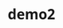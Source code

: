 # demo2
<!DOCTYPE html>
<html lang="en">
<head>
    <meta charset="UTF-8">
    <meta name="viewport" content="width=device-width, initial-scale=1.0">
    <title>Odisha Scholarship Portal - Empowering Education</title>
    <link rel="stylesheet" href="https://cdnjs.cloudflare.com/ajax/libs/font-awesome/6.4.0/css/all.min.css">
    <style>
        *{
            margin: 0;
            padding: 0;
            box-sizing: border-box;
            font-family: 'Segoe UI', Tahoma, Geneva, Verdana, sans-serif;
        } 

        :root {
            --primary-color: #4a6bdf;
            --secondary-color: #f97316;
            --accent-color: #10b981;
            --text-dark: #1f2937;
            --text-light: #6b7280;
            --bg-light: #f9fafb;
            --white: #ffffff;
            --shadow: 0 4px 6px rgba(0, 0, 0, 0.1);
            --shadow-lg: 0 10px 25px rgba(0, 0, 0, 0.1);
        }

        body {
            background-color: var(--bg-light);
            color: var(--text-dark);
            line-height: 1.6;
        }

        /* Header Styles */
        header {
            background: linear-gradient(135deg, var(--primary-color), #6366f1);
            color: var(--white);
            padding: 1rem 0;
            position: sticky;
            top: 0;
            z-index: 100;
            box-shadow: var(--shadow);
        }

        .container {
            max-width: 1200px;
            margin: 0 auto;
            padding: 0 20px;
        }

        .header-content {
            display: flex;
            justify-content: space-between;
            align-items: center;
        }

        .logo {
            display: flex;
            align-items: center;
            font-size: 1.5rem;
            font-weight: bold;
        }

        .logo i {
            margin-right: 10px;
            font-size: 2rem;
        }

        nav ul {
            display: flex;
            list-style: none;
        }

        nav ul li {
            margin-left: 2rem;
        }

        nav ul li a {
            color: var(--white);
            text-decoration: none;
            transition: all 0.3s ease;
            padding: 0.5rem 0;
            border-bottom: 2px solid transparent;
        }

        nav ul li a:hover {
            border-bottom: 2px solid var(--white);
        }

        /* Hero Section */
        .hero {
            background: linear-gradient(135deg, var(--primary-color), var(--secondary-color));
            color: var(--white);
            padding: 4rem 0;
            text-align: center;
            position: relative;
            overflow: hidden;
        }

        .hero::before {
            content: "";
            position: absolute;
            top: 0;
            left: 0;
            width: 100%;
            height: 100%;
            background: url('https://picsum.photos/seed/education/1200/400.jpg') center/cover;
            opacity: 0.2;
            z-index: -1;
        }

        .hero h1 {
            font-size: 2.5rem;
            margin-bottom: 1rem;
            animation: fadeInDown 1s ease;
        }

        .hero p {
            font-size: 1.2rem;
            max-width: 800px;
            margin: 0 auto 2rem;
            animation: fadeInUp 1s ease;
        }

        .search-box {
            max-width: 600px;
            margin: 0 auto;
            position: relative;
            animation: fadeIn 1.5s ease;
        }

        .search-box input {
            width: 100%;
            padding: 1rem 3rem 1rem 1.5rem;
            border-radius: 50px;
            border: none;
            font-size: 1rem;
            box-shadow: var(--shadow-lg);
        }

        .search-box button {
            position: absolute;
            right: 5px;
            top: 50%;
            transform: translateY(-50%);
            background: var(--secondary-color);
            color: var(--white);
            border: none;
            padding: 0.7rem 1.5rem;
            border-radius: 50px;
            cursor: pointer;
            transition: all 0.3s ease;
        }

        .search-box button:hover {
            background: #ea580c;
        }

        /* Filter Section */
        .filter-section {
            padding: 2rem 0;
            background: var(--white);
            box-shadow: var(--shadow);
            margin-bottom: 2rem;
        }

        .filter-container {
            display: flex;
            justify-content: center;
            flex-wrap: wrap;
            gap: 1rem;
        }

        .filter-btn {
            padding: 0.5rem 1.5rem;
            background: var(--white);
            border: 2px solid var(--primary-color);
            color: var(--primary-color);
            border-radius: 50px;
            cursor: pointer;
            transition: all 0.3s ease;
            font-weight: 500;
        }

        .filter-btn:hover, .filter-btn.active {
            background: var(--primary-color);
            color: var(--white);
        }

        /* Colleges Section */
        .colleges-section {
            padding: 3rem 0;
            background: var(--white);
            margin-bottom: 2rem;
        }

        .colleges-grid {
            display: grid;
            grid-template-columns: repeat(auto-fill, minmax(280px, 1fr));
            gap: 1.5rem;
            margin-top: 2rem;
        }

        .college-card {
            background: var(--white);
            border-radius: 12px;
            overflow: hidden;
            box-shadow: var(--shadow);
            transition: all 0.3s ease;
            display: flex;
            flex-direction: column;
            height: 100%;
        }

        .college-card:hover {
            transform: translateY(-8px);
            box-shadow: var(--shadow-lg);
        }

        .college-image {
            height: 160px;
            background: linear-gradient(135deg, var(--primary-color), #6366f1);
            display: flex;
            align-items: center;
            justify-content: center;
            color: var(--white);
            font-size: 3rem;
        }

        .college-content {
            padding: 1.5rem;
            flex-grow: 1;
            display: flex;
            flex-direction: column;
        }

        .college-name {
            font-size: 1.2rem;
            font-weight: 600;
            margin-bottom: 0.5rem;
            color: var(--text-dark);
        }

        .college-type {
            color: var(--text-light);
            font-size: 0.9rem;
            margin-bottom: 1rem;
        }

        .college-link {
            display: inline-flex;
            align-items: center;
            color: var(--primary-color);
            text-decoration: none;
            font-weight: 500;
            margin-top: auto;
            transition: all 0.3s ease;
        }

        .college-link:hover {
            color: var(--secondary-color);
        }

        .college-link i {
            margin-left: 0.5rem;
            transition: transform 0.3s ease;
        }

        .college-link:hover i {
            transform: translateX(5px);
        }

        /* Scholarship Cards */
        .scholarships-section {
            padding: 2rem 0;
        }

        .section-title {
            text-align: center;
            font-size: 2rem;
            margin-bottom: 3rem;
            color: var(--text-dark);
            position: relative;
        }

        .section-title::after {
            content: "";
            position: absolute;
            bottom: -10px;
            left: 50%;
            transform: translateX(-50%);
            width: 80px;
            height: 4px;
            background: var(--secondary-color);
            border-radius: 2px;
        }

        .scholarship-grid {
            display: grid;
            grid-template-columns: repeat(auto-fit, minmax(350px, 1fr));
            gap: 2rem;
        }

        .scholarship-card {
            background: var(--white);
            border-radius: 15px;
            overflow: hidden;
            box-shadow: var(--shadow);
            transition: all 0.3s ease;
            animation: fadeInUp 0.8s ease;
        }

        .scholarship-card:hover {
            transform: translateY(-10px);
            box-shadow: var(--shadow-lg);
        }

        .card-header {
            background: linear-gradient(135deg, var(--primary-color), #6366f1);
            color: var(--white);
            padding: 1.5rem;
            position: relative;
        }

        .card-header h3 {
            font-size: 1.5rem;
            margin-bottom: 0.5rem;
        }

        .card-header .badge {
            position: absolute;
            top: 1rem;
            right: 1rem;
            background: var(--secondary-color);
            color: var(--white);
            padding: 0.3rem 0.8rem;
            border-radius: 20px;
            font-size: 0.8rem;
        }

        .card-body {
            padding: 1.5rem;
        }

        .card-section {
            margin-bottom: 1.5rem;
        }

        .card-section h4 {
            color: var(--primary-color);
            margin-bottom: 0.5rem;
            display: flex;
            align-items: center;
        }

        .card-section h4 i {
            margin-right: 0.5rem;
        }

        .card-section ul {
            list-style-type: none;
            padding-left: 1.5rem;
        }

        .card-section ul li {
            position: relative;
            margin-bottom: 0.5rem;
            padding-left: 1.5rem;
        }

        .card-section ul li::before {
            content: "•";
            position: absolute;
            left: 0;
            color: var(--accent-color);
            font-weight: bold;
        }

        .card-footer {
            padding: 1rem 1.5rem;
            background: var(--bg-light);
            display: flex;
            justify-content: space-between;
            align-items: center;
        }

        .apply-btn {
            background: var(--accent-color);
            color: var(--white);
            border: none;
            padding: 0.7rem 1.5rem;
            border-radius: 50px;
            cursor: pointer;
            font-weight: 500;
            transition: all 0.3s ease;
            text-decoration: none;
            display: inline-block;
        }

        .apply-btn:hover {
            background: #059669;
            transform: scale(1.05);
        }

        .source-links {
            display: flex;
            gap: 0.5rem;
        }

        .source-link {
            width: 30px;
            height: 30px;
            border-radius: 50%;
            background: var(--primary-color);
            color: var(--white);
            display: flex;
            align-items: center;
            justify-content: center;
            text-decoration: none;
            transition: all 0.3s ease;
        }

        .source-link:hover {
            background: var(--secondary-color);
            transform: scale(1.1);
        }

        /* Footer */
        footer {
            background: var(--text-dark);
            color: var(--white);
            padding: 3rem 0 1rem;
            margin-top: 4rem;
        }

        .footer-content {
            display: grid;
            grid-template-columns: repeat(auto-fit, minmax(250px, 1fr));
            gap: 2rem;
            margin-bottom: 2rem;
        }

        .footer-section h3 {
            margin-bottom: 1rem;
            color: var(--secondary-color);
        }

        .footer-section ul {
            list-style: none;
        }

        .footer-section ul li {
            margin-bottom: 0.5rem;
        }

        .footer-section ul li a {
            color: #d1d5db;
            text-decoration: none;
            transition: color 0.3s ease;
        }

        .footer-section ul li a:hover {
            color: var(--secondary-color);
        }

        .footer-bottom {
            text-align: center;
            padding-top: 2rem;
            border-top: 1px solid #374151;
            color: #9ca3af;
        }

        /* Animations */
        @keyframes fadeInDown {
            from {
                opacity: 0;
                transform: translateY(-30px);
            }
            to {
                opacity: 1;
                transform: translateY(0);
            }
        }

        @keyframes fadeInUp {
            from {
                opacity: 0;
                transform: translateY(30px);
            }
            to {
                opacity: 1;
                transform: translateY(0);
            }
        }

        @keyframes fadeIn {
            from {
                opacity: 0;
            }
            to {
                opacity: 1;
            }
        }

        /* Responsive Design */
        @media (max-width: 768px) {
            .header-content {
                flex-direction: column;
                text-align: center;
            }

            nav ul {
                margin-top: 1rem;
                flex-wrap: wrap;
                justify-content: center;
            }

            nav ul li {
                margin: 0.5rem;
            }

            .hero h1 {
                font-size: 2rem;
            }

            .scholarship-grid {
                grid-template-columns: 1fr;
            }

            .colleges-grid {
                grid-template-columns: repeat(auto-fill, minmax(250px, 1fr));
            }
        }
    </style>
</head>
<body>
    <!-- Header -->
    <header>
        <div class="container">
            <div class="header-content">
                <div class="logo">
                    <i class="fas fa-graduation-cap"></i>
                    <span>Odisha Scholarship Portal</span>
                </div>
                <nav>
                    <ul>
                        <li><a href="#home">Home</a></li>
                        <li><a href="#colleges">Colleges</a></li>
                        <li><a href="#scholarships">Scholarships</a></li>
                        <li><a href="omps5.html">How to Apply</a></li>
                        <li><a href="#contact">Contact</a></li>
                    </ul>
                </nav>
            </div>
        </div>
    </header>

    <!-- Hero Section -->
    <section class="hero" id="home">
        <div class="container">
            <h1>Empowering Education Through Scholarships</h1>
            <p>Discover various scholarship opportunities in Odisha to support your educational journey. Find the right scholarship that matches your needs and eligibility.</p>
            <div class="search-box">
                <input type="text" id="searchInput" placeholder="Search for scholarships...">
                <button type="button" onclick="searchScholarships()"><i class="fas fa-search"></i></button>
            </div>
        </div>
    </section>

    <!-- Colleges Section -->
    <section class="colleges-section" id="colleges">
        <div class="container">
            <h2 class="section-title">Top Colleges in Odisha</h2>
            <div class="colleges-grid">
                <div class="college-card">
                    <div class="college-image">
                        <i class="fas fa-university"></i>
                    </div>
                    <div class="college-content">
                        <h3 class="college-name">KIIT University</h3>
                        <p class="college-type">Private University</p>
                        <a href="https://kiit.ac.in" target="_blank" class="college-link">
                            Visit Website <i class="fas fa-arrow-right"></i>
                        </a>
                    </div>
                </div>
                
                <div class="college-card">
                    <div class="college-image">
                        <i class="fas fa-university"></i>
                    </div>
                    <div class="college-content">
                        <h3 class="college-name">Rajdhani Engineering College</h3>
                        <p class="college-type">Engineering College</p>
                        <a href="https://www.rec.ac.in/" target="_blank" class="college-link">
                            Visit Website <i class="fas fa-arrow-right"></i>
                        </a>
                    </div>
                </div>
                
                <div class="college-card">
                    <div class="college-image">
                        <i class="fas fa-university"></i>
                    </div>
                    <div class="college-content">
                        <h3 class="college-name">OUTR (CET Bhubaneswar)</h3>
                        <p class="college-type">Government University</p>
                        <a href="https://outr.ac.in" target="_blank" class="college-link">
                            Visit Website <i class="fas fa-arrow-right"></i>
                        </a>
                    </div>
                </div>
                
                <div class="college-card">
                    <div class="college-image">
                        <i class="fas fa-university"></i>
                    </div>
                    <div class="college-content">
                        <h3 class="college-name">ITER (SOA University)</h3>
                        <p class="college-type">Private University</p>
                        <a href="https://soa.ac.in/iter" target="_blank" class="college-link">
                            Visit Website <i class="fas fa-arrow-right"></i>
                        </a>
                    </div>
                </div>
                
                <div class="college-card">
                    <div class="college-image">
                        <i class="fas fa-university"></i>
                    </div>
                    <div class="college-content">
                        <h3 class="college-name">NIT Rourkela</h3>
                        <p class="college-type">Institute of National Importance</p>
                        <a href="https://nitrkl.ac.in" target="_blank" class="college-link">
                            Visit Website <i class="fas fa-arrow-right"></i>
                        </a>
                    </div>
                </div>
                
                <div class="college-card">
                    <div class="college-image">
                        <i class="fas fa-university"></i>
                    </div>
                    <div class="college-content">
                        <h3 class="college-name">VSSUT Burla</h3>
                        <p class="college-type">Government University</p>
                        <a href="https://vssut.ac.in" target="_blank" class="college-link">
                            Visit Website <i class="fas fa-arrow-right"></i>
                        </a>
                    </div>
                </div>
                
                <div class="college-card">
                    <div class="college-image">
                        <i class="fas fa-university"></i>
                    </div>
                    <div class="college-content">
                        <h3 class="college-name">CET Bhubaneswar</h3>
                        <p class="college-type">Government Engineering College</p>
                        <a href="https://cet.edu.in" target="_blank" class="college-link">
                            Visit Website <i class="fas fa-arrow-right"></i>
                        </a>
                    </div>
                </div>
                
                <div class="college-card">
                    <div class="college-image">
                        <i class="fas fa-university"></i>
                    </div>
                    <div class="college-content">
                        <h3 class="college-name">Silicon Institute of Technology</h3>
                        <p class="college-type">Engineering College</p>
                        <a href="https://silicon.ac.in" target="_blank" class="college-link">
                            Visit Website <i class="fas fa-arrow-right"></i>
                        </a>
                    </div>
                </div>
            </div>
        </div>
    </section>

    <!-- Filter Section -->
    <section class="filter-section">
        <div class="container">
            <div class="filter-container">
                <button class="filter-btn active" onclick="filterScholarships('all')">All Scholarships</button>
                <button class="filter-btn" onclick="filterScholarships('merit')">Merit Based</button>
                <button class="filter-btn" onclick="filterScholarships('need')">Need Based</button>
                <button class="filter-btn" onclick="filterScholarships('caste')">Caste Based</button>
                <button class="filter-btn" onclick="filterScholarships('language')">Language Based</button>
            </div>
        </div>
    </section>

    <!-- Scholarships Section -->
    <section class="scholarships-section" id="scholarships">
        <div class="container">
            <h2 class="section-title">Available Scholarships</h2>
            <div class="scholarship-grid">
                <!-- e-Medhabruti Scholarship -->
                <div class="scholarship-card" data-category="merit need">
                    <div class="card-header">
                        <h3>e-Medhabruti</h3>
                        <span class="badge">Popular</span>
                    </div>
                    <div class="card-body">
                        <div class="card-section">
                            <h4><i class="fas fa-bullseye"></i> Purpose</h4>
                            <p>Helps meritorious students in Odisha for higher/technical/professional education who need financial support.</p>
                        </div>
                        <div class="card-section">
                            <h4><i class="fas fa-check-circle"></i> Eligibility Criteria</h4>
                            <ul>
                                <li>Must be an Odisha resident</li>
                                <li>Must have achieved minimum 60% marks in previous qualifying exam</li>
                                <li>Parental/family income must be ≤ ₹6,00,000</li>
                                <li>Only in first year of course (for many categories)</li>
                                <li>Professional/technical courses included; distance education excluded</li>
                            </ul>
                        </div>
                        <div class="card-section">
                            <h4><i class="fas fa-rupee-sign"></i> Amount & Updates</h4>
                            <ul>
                                <li>Number of scholarships: ~14,500 each year</li>
                                <li>UG students: ~₹5,000/year</li>
                                <li>PG students: ~₹10,000/year</li>
                                <li>Technical/Professional courses: ~₹10,000/year</li>
                                <li>Recent update (2025-26): Total awarded ~same number, with fixed amounts each year</li>
                            </ul>
                        </div>
                    </div>
                    <div class="card-footer">
                        <a href="https://scholarship.odisha.gov.in" target="_blank" class="apply-btn">Apply Now</a>
                        <div class="source-links">
                            <a href="# " class="source-link" title="Buddy4Study"><i class="fas fa-link"></i></a>
                            <a href="# " class="source-link" title="Govt Schemes"><i class="fas fa-link"></i></a>
                        </div>
                    </div>
                </div>

                <!-- Pre-Matric Scholarship -->
                <div class="scholarship-card" data-category="caste need">
                    <div class="card-header">
                        <h3>Pre-Matric Scholarship (SC/ST)</h3>
                        <span class="badge">Updated</span>
                    </div>
                    <div class="card-body">
                        <div class="card-section">
                            <h4><i class="fas fa-bullseye"></i> Purpose</h4>
                            <p>To help students from Scheduled Castes/Scheduled Tribes in school (upto class X) to continue education without financial hardship. Covers both boarders and day scholars.</p>
                        </div>
                        <div class="card-section">
                            <h4><i class="fas fa-check-circle"></i> Eligibility Criteria</h4>
                            <ul>
                                <li>Must come from SC or ST</li>
                                <li>Annual family income limit varies</li>
                                <li>Parents should not be Income Tax payers</li>
                                <li>Students in certain classes (often classes 9 & 10 for OBC pre-matric)</li>
                                <li>Must enroll in recognized school</li>
                            </ul>
                        </div>
                        <div class="card-section">
                            <h4><i class="fas fa-rupee-sign"></i> Amount & Updates</h4>
                            <ul>
                                <li>Monthly maintenance allowance for SC/ST boarders increased from ₹750 to ₹950 for boys</li>
                                <li>For girls: increased from ₹800 to ₹1,000</li>
                                <li>Additional ad-hoc/annual grant component in some cases</li>
                                <li>Covers about 5 lakh+ boarders under SC/ST pre-matric</li>
                            </ul>
                        </div>
                    </div>
                    <div class="card-footer">
                        <a href="https://scholarship.odisha.gov.in" target="_blank" class="apply-btn">Apply Now</a>
                        <div class="source-links">
                            <a href="# " class="source-link" title="Official Portal"><i class="fas fa-link"></i></a>
                            <a href="#  " class="source-link" title="News Source"><i class="fas fa-link"></i></a>
                        </div>
                    </div>
                </div>

                <!-- Vyasakabi Fakir Mohan Bhasabruti Scholarship -->
                <div class="scholarship-card" data-category="merit language">
                    <div class="card-header">
                        <h3>VFMB Scholarship</h3>
                        <span class="badge">Language</span>
                    </div>
                    <div class="card-body">
                        <div class="card-section">
                            <h4><i class="fas fa-bullseye"></i> Purpose</h4>
                            <p>To promote the Odia language and provide support for students pursuing Odia Honours (UG) or MA in Odia (PG). Merit based.</p>
                        </div>
                        <div class="card-section">
                            <h4><i class="fas fa-check-circle"></i> Eligibility Criteria</h4>
                            <ul>
                                <li>Students must be studying in Odia language (Odia Honours in UG or Odia PG)</li>
                                <li>Need to satisfy merit criteria</li>
                                <li>Application via Odisha State Scholarship Portal</li>
                            </ul>
                        </div>
                        <div class="card-section">
                            <h4><i class="fas fa-rupee-sign"></i> Amount & Updates</h4>
                            <ul>
                                <li>One-time ₹20,000 scholarship per student</li>
                                <li>Around 1,500 scholarships per year</li>
                                <li>Distribution: ~1,200 for UG and ~300 for PG</li>
                            </ul>
                        </div>
                    </div>
                    <div class="card-footer">
                        <a href="https://scholarship.odisha.gov.in" target="_blank" class="apply-btn">Apply Now</a>
                        <div class="source-links">
                            <a href="# " class="source-link" title="Scholarship Portal"><i class="fas fa-link"></i></a>
                        </div>
                    </div>
                </div>

                <!-- Anwesha Scholarship -->
                <div class="scholarship-card" data-category="caste need">
                    <div class="card-header">
                        <h3>Anwesha</h3>
                        <span class="badge">Special</span>
                    </div>
                    <div class="card-body">
                        <div class="card-section">
                            <h4><i class="fas fa-bullseye"></i> Purpose</h4>
                            <p>Special scheme for ST & SC students to improve access to quality education in urban areas — enabling them to attend better private/aided schools.</p>
                        </div>
                        <div class="card-section">
                            <h4><i class="fas fa-check-circle"></i> Eligibility Criteria</h4>
                            <ul>
                                <li>For ST/SC students</li>
                                <li>Admitted in Class I in certain partnered/private/Govt aided schools</li>
                                <li>Located in district headquarters/urban areas</li>
                                <li>Student continues up to Class X under this scheme</li>
                            </ul>
                        </div>
                        <div class="card-section">
                            <h4><i class="fas fa-rupee-sign"></i> Amount & Updates</h4>
                            <ul>
                                <li>Covers educational costs for selected students (tuition, additional support)</li>
                                <li>Usually in English-medium or better schools</li>
                                <li>Number of seats: ~5,000 students each year</li>
                            </ul>
                        </div>
                    </div>
                    <div class="card-footer">
                        <a href="https://scholarship.odisha.gov.in" target="_blank" class="apply-btn">Apply Now</a>
                        <div class="source-links">
                            <a href="# " class="source-link" title="ST/SC Portal"><i class="fas fa-link"></i></a>
                        </div>
                    </div>
                </div>

                <!-- Mukhyamantri Medhabruti -->
                <div class="scholarship-card" data-category="merit need">
                    <div class="card-header">
                        <h3>Mukhyamantri Medhabruti</h3>
                        <span class="badge">Updated</span>
                    </div>
                    <div class="card-body">
                        <div class="card-section">
                            <h4><i class="fas fa-bullseye"></i> Purpose</h4>
                            <p>Odisha government recently increased the amounts awarded in many of the state scholarship programs to reduce financial burden.</p>
                        </div>
                        <div class="card-section">
                            <h4><i class="fas fa-check-circle"></i> Eligibility Criteria</h4>
                            <ul>
                                <li>The hike applies to both boys & girls in relevant categories</li>
                                <li>For post-matric and pre-matric scholarship categories</li>
                                <li>Transition done via official announcements</li>
                            </ul>
                        </div>
                        <div class="card-section">
                            <h4><i class="fas fa-rupee-sign"></i> Amount & Updates</h4>
                            <ul>
                                <li>Recent increases in scholarship amounts across categories</li>
                                <li>Aimed at reducing financial burden on students</li>
                                <li>Applicable for both pre-matric and post-matric scholarships</li>
                            </ul>
                        </div>
                    </div>
                    <div class="card-footer">
                        <a href="https://scholarship.odisha.gov.in" target="_blank" class="apply-btn">Apply Now</a>
                        <div class="source-links">
                            <a href="# " class="source-link" title="Shiksha Portal"><i class="fas fa-link"></i></a>
                        </div>
                    </div>
                </div>
            </div>
        </div>
    </section>

    <!-- Footer -->
    <footer>
        <div class="container">
            <div class="footer-content">
                <div class="footer-section">
                    <h3>About Us</h3>
                    <p>We are dedicated to providing comprehensive information about scholarship opportunities in Odisha to help students achieve their educational goals.</p>
                </div>
                <div class="footer-section">
                    <h3>Quick Links</h3>
                    <ul>
                        <li><a href="# ">Home</a></li>
                        <li><a href="# ">All Scholarships</a></li>
                        <li><a href="# ">Application Process</a></li>
                        <li><a href="# ">FAQs</a></li>
                    </ul>
                </div>
                <div class="footer-section">
                    <h3>Resources</h3>
                    <ul>
                        <li><a href="https://scholarship.odisha.gov.in" target="_blank">Odisha Scholarship Portal</a></li>
                        <li><a href="# ">Educational Guidelines</a></li>
                        <li><a href="# ">Contact Support</a></li>
                        <li><a href="# ">Terms & Conditions</a></li>
                    </ul>
                </div>
                <div class="footer-section">
                    <h3>Connect With Us</h3>
                    <div style="display: flex; gap: 1rem; margin-top: 1rem;">
                        <a href="# " style="color: white; font-size: 1.5rem;"><i class="fab fa-facebook"></i></a>
                        <a href="# " style="color: white; font-size: 1.5rem;"><i class="fab fa-twitter"></i></a>
                        <a href="# " style="color: white; font-size: 1.5rem;"><i class="fab fa-instagram"></i></a>
                        <a href="# " style="color: white; font-size: 1.5rem;"><i class="fab fa-linkedin"></i></a>
                    </div>
                </div>
            </div>
            <div class="footer-bottom">
                <p>&copy;2023 Odisha Scholarship Portal. All rights reserved.</p>
            </div>
        </div>
    </footer>

    <script>
        // Filter functionality
        function filterScholarships(category) {
            const cards = document.querySelectorAll('.scholarship-card');
            const buttons = document.querySelectorAll('.filter-btn');
            
            // Update active button
            buttons.forEach(btn => {
                btn.classList.remove('active');
                if (btn.textContent.toLowerCase().includes(category) || 
                    (category === 'all' && btn.textContent === 'All Scholarships')) {
                    btn.classList.add('active');
                }
            });
            
            // Show/hide cards based on category
            cards.forEach(card => {
                if (category === 'all' || card.dataset.category.includes(category)) {
                    card.style.display = 'block';
                    setTimeout(() => {
                        card.style.opacity = '1';
                        card.style.transform = 'translateY(0)';
                    }, 10);
                } else {
                    card.style.opacity = '0';
                    card.style.transform = 'translateY(20px)';
                    setTimeout(() => {
                        card.style.display = 'none';
                    }, 300);
                }
            });
        }

        // Search functionality
        function searchScholarships() {
            const searchTerm = document.getElementById('searchInput').value.toLowerCase();
            const cards = document.querySelectorAll('.scholarship-card');
            
            cards.forEach(card => {
                const text = card.textContent.toLowerCase();
                if (text.includes(searchTerm)) {
                    card.style.display = 'block';
                } else {
                    card.style.display = 'none';
                }
            });
        }

        // Add event listener for Enter key in search box
        document.getElementById('searchInput').addEventListener('keypress', function(e) {
            if (e.key === 'Enter') {
                searchScholarships();
            }
        });

        // Add smooth scrolling to navigation links
        document.querySelectorAll('a[href^="#"]').forEach(anchor => {
            anchor.addEventListener('click', function (e) {
                e.preventDefault();
                const target = document.querySelector(this.getAttribute('href'));
                if (target) {
                    target.scrollIntoView({
                        behavior: 'smooth',
                        block: 'start'
                    });
                }
            });
        });

        // Add animation on scroll
        const observerOptions = {
            threshold: 0.1,
            rootMargin: '0px 0px -50px 0px'
        };

        const observer = new IntersectionObserver(function(entries) {
            entries.forEach(entry => {
                if (entry.isIntersecting) {
                    entry.target.style.opacity = '1';
                    entry.target.style.transform = 'translateY(0)';
                }
            });
        }, observerOptions);

        // Observe all scholarship cards and college cards
        document.querySelectorAll('.scholarship-card, .college-card').forEach(card => {
            card.style.opacity = '0';
            card.style.transform = 'translateY(20px)';
            card.style.transition = 'opacity 0.5s ease, transform 0.5s ease';
            observer.observe(card);
        }); 



    </script>
</body>
</html>
